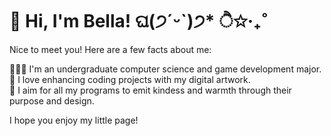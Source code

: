 # 🌷 Hi, I'm Bella! ଘ(੭ˊᵕˋ)੭* ੈ✩‧₊˚

Nice to meet you! Here are a few facts about me:

👩🏻‍💻 I'm an undergraduate computer science and game development major.  
🎨 I love enhancing coding projects with my digital artwork.  
🫶 I aim for all my programs to emit kindess and warmth through their purpose and design.  


I hope you enjoy my little page!
